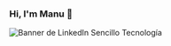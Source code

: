 ### Hi, I'm Manu 👋

![Banner de LinkedIn Sencillo Tecnología](https://user-images.githubusercontent.com/116894398/211693734-29ab55d4-4b54-4cb6-916d-deecc9363a5d.png)




<!--
**Manu-Estrada/Manu-Estrada** is a ✨ _special_ ✨ repository because its `README.md` (this file) appears on your GitHub profile.
I am currently attending a Bootcamp of 850 hours of programming and web development, taught by Factoria F-5 in Gijón (Principality of Asturias), which has started in October 2022 and whose completion is scheduled for April this year.
I come from working in the hospitality industry for a long working life, in which of my more than 31 years of contributions, only 4 of them have been in a different guild, in the security sector.
In Hospitality I have reached great personal achievements and great professional positions.
The wear and tear in this type of work and the poor quality of life, have led me to decide to study this intensive course in which I have been involved and I hope to finish successfully, and with the expectation of being able to find work in one of its many branches. 









Here are some ideas to get you started:.
- 💬 Ask me about ...
- 📫 How to reach me: ...
- 😄 Pronouns: ...
- ⚡ Fun fact: ...
-->
